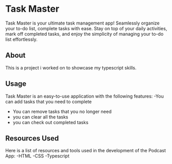 # Task Master

Task Master is your ultimate task management app! Seamlessly organize your to-do list, complete tasks with ease. Stay on top of your daily activities, mark off completed tasks, and enjoy the simplicity of managing your to-do list effortlessly.
## About
This is a project i worked on to showcase my typescript skills.

## Usage

Task Master is an easy-to-use application with the following features:
-You can add tasks that you need to complete 
- You can remove tasks that you no longer need
- you can clear all the tasks
- you can check out completed tasks




## Resources Used

Here is a list of resources and tools used in the development of the Podcast App:
-HTML
-CSS
-Typescript


